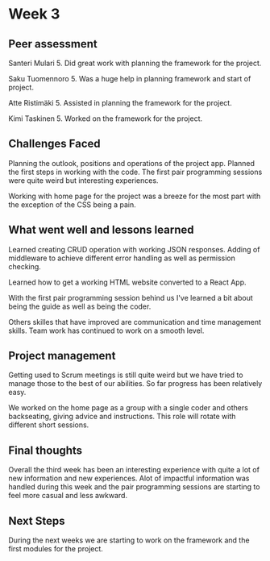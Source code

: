 # Week 3
## Peer assessment
Santeri Mulari 5. Did great work with planning the framework for the project.

Saku Tuomennoro 5. Was a huge help in planning framework and start of project.

Atte Ristimäki 5. Assisted in planning the framework for the project.

Kimi Taskinen 5. Worked on the framework for the project.

## Challenges Faced
Planning the outlook, positions and operations of the project app. Planned the first steps in working with the code. The first pair programming sessions were quite weird but interesting experiences.

Working with home page for the project was a breeze for the most part with the exception of the CSS being a pain.

## What went well and lessons learned
Learned creating CRUD operation with working JSON responses. Adding of middleware to achieve different error handling as well as permission checking.

Learned how to get a working HTML website converted to a React App.

With the first pair programming session behind us I've learned a bit about being the guide as well as being the coder.

Others skilles that have improved are communication and time management skills. Team work has continued to work on a smooth level.

## Project management
Getting used to  Scrum meetings is still quite weird but we have tried to manage those to the best of our abilities. So far progress has been relatively easy.

We worked on the home page as a group with a single coder and others backseating, giving advice and instructions. This role will rotate with different short sessions.

## Final thoughts
Overall the third week has been an interesting experience with quite a lot of new information and new experiences. Alot of impactful information was handled during this week and the pair programming sessions are starting to feel more casual and less awkward.

## Next Steps
During the next weeks we are starting to work on the framework and the first modules for the project.